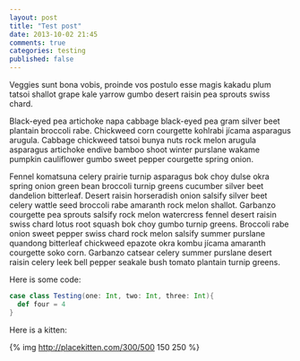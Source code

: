 ```yaml
---
layout: post
title: "Test post"
date: 2013-10-02 21:45
comments: true
categories: testing
published: false
---
```


Veggies sunt bona vobis, proinde vos postulo esse magis kakadu plum tatsoi shallot grape kale yarrow gumbo desert raisin pea sprouts swiss chard.

Black-eyed pea artichoke napa cabbage black-eyed pea gram silver beet plantain broccoli rabe. Chickweed corn courgette kohlrabi jícama asparagus arugula. Cabbage chickweed tatsoi bunya nuts rock melon arugula asparagus artichoke endive bamboo shoot winter purslane wakame pumpkin cauliflower gumbo sweet pepper courgette spring onion.

Fennel komatsuna celery prairie turnip asparagus bok choy dulse okra spring onion green bean broccoli turnip greens cucumber silver beet dandelion bitterleaf. Desert raisin horseradish onion salsify silver beet celery wattle seed broccoli rabe amaranth rock melon shallot. Garbanzo courgette pea sprouts salsify rock melon watercress fennel desert raisin swiss chard lotus root squash bok choy gumbo turnip greens. Broccoli rabe onion sweet pepper swiss chard rock melon salsify summer purslane quandong bitterleaf chickweed epazote okra kombu jícama amaranth courgette soko corn. Garbanzo catsear celery summer purslane desert raisin celery leek bell pepper seakale bush tomato plantain turnip greens.

Here is some code:

``` scala
case class Testing(one: Int, two: Int, three: Int){
  def four = 4
}
```

Here is a kitten:

{% img http://placekitten.com/300/500 150 250 %}
